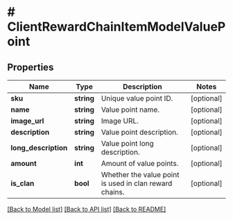 # # ClientRewardChainItemModelValuePoint

## Properties

Name | Type | Description | Notes
------------ | ------------- | ------------- | -------------
**sku** | **string** | Unique value point ID. | [optional]
**name** | **string** | Value point name. | [optional]
**image_url** | **string** | Image URL. | [optional]
**description** | **string** | Value point description. | [optional]
**long_description** | **string** | Value point long description. | [optional]
**amount** | **int** | Amount of value points. | [optional]
**is_clan** | **bool** | Whether the value point is used in clan reward chains. | [optional]

[[Back to Model list]](../../README.md#models) [[Back to API list]](../../README.md#endpoints) [[Back to README]](../../README.md)
